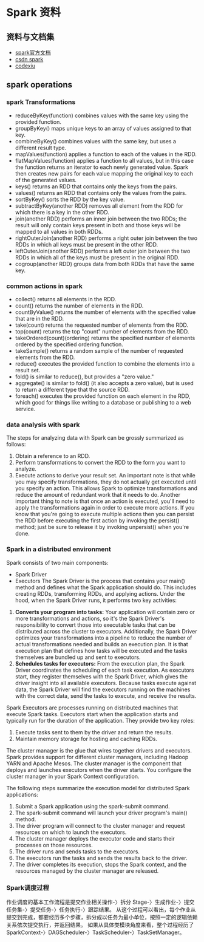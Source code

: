 # Spark 资料
## 资料与文档集
- [spark官方文档](http://spark.apache.org/)
- [csdn spark](http://spark.csdn.net/)
- [codexiu](http://www.codexiu.cn/spark/2/)

## spark operations

### spark Transformations
- reduceByKey(function) combines values with the same key using the provided function.
- groupByKey() maps unique keys to an array of values assigned to that key.
- combineByKey() combines values with the same key, but uses a different result type.
- mapValues(function) applies a function to each of the values in the RDD.
- flatMapValues(function) applies a function to all values, but in this case the function returns an iterator to each newly generated value.
Spark then creates new pairs for each value mapping the original key to each of the generated values.
- keys() returns an RDD that contains only the keys from the pairs.
- values() returns an RDD that contains only the values from the pairs.
- sortByKey() sorts the RDD by the key value.
- subtractByKey(another RDD) removes all element from the RDD for which there is a key in the other RDD.
- join(another RDD) performs an inner join between the two RDDs; the result will only contain keys present in both and those keys will be mapped to all values in both RDDs.
- rightOuterJoin(another RDD) performs a right outer join between the two RDDs in which all keys must be present in the other RDD.
- leftOuterJoin(another RDD) performs a left outer join between the two RDDs in which all of the keys must be present in the original RDD.
- cogroup(another RDD) groups data from both RDDs that have the same key.

### common actions in spark
- collect() returns all elements in the RDD.
- count() returns the number of elements in the RDD.
- countByValue() returns the number of elements with the specified value that are in the RDD.
- take(count) returns the requested number of elements from the RDD.
- top(count) returns the top "count" number of elements from the RDD.
- takeOrdered(count)(ordering) returns the specified number of elements ordered by the specified ordering function.
- takeSample() returns a random sample of the number of requested elements from the RDD.
- reduce() executes the provided function to combine the elements into a result set.
- fold() is similar to reduce(), but provides a "zero value."
- aggregate() is similar to fold() (it also accepts a zero value), but is used to return a different type that the source RDD.
- foreach() executes the provided function on each element in the RDD, which good for things like writing to a database or publishing to a web service.

### data analysis with spark
The steps for analyzing data with Spark can be grossly summarized as follows:

1. Obtain a reference to an RDD.
2. Perform transformations to convert the RDD to the form you want to analyze.
3. Execute actions to derive your result set.
An important note is that while you may specify transformations, they do not actually get executed until you specify an action.
This allows Spark to optimize transformations and reduce the amount of redundant work that it needs to do. Another important thing to note is that once an action is executed, you'll need to apply the transformations again in order to execute more actions.
If you know that you're going to execute multiple actions then you can persist the RDD before executing the first action by invoking the persist() method; just be sure to release it by invoking unpersist() when you're done.

### Spark in a distributed environment
Spark consists of two main components:

- Spark Driver
- Executors
The Spark Driver is the process that contains your main() method and defines what the Spark application should do.
 This includes creating RDDs, transforming RDDs, and applying actions. Under the hood, when the Spark Driver runs, it performs two key activities:

1. **Converts your program into tasks:** Your application will contain zero or more transformations and actions, so it's the Spark Driver's responsibility to convert those into executable tasks that can be distributed across the cluster to executors.
Additionally, the Spark Driver optimizes your transformations into a pipeline to reduce the number of actual transformations needed and builds an execution plan. It is that execution plan that defines how tasks will be executed and the tasks themselves are bundled up and sent to executors.
2. **Schedules tasks for executors:** From the execution plan, the Spark Driver coordinates the scheduling of each task execution. As executors start, they register themselves with the Spark Driver, which gives the driver insight into all available executors.
 Because tasks execute against data, the Spark Driver will find the executors running on the machines with the correct data, send the tasks to execute, and receive the results.

Spark Executors are processes running on distributed machines that execute Spark tasks. Executors start when the application starts and typically run for the duration of the application. They provide two key roles:

1. Execute tasks sent to them by the driver and return the results.
2. Maintain memory storage for hosting and caching RDDs.

The cluster manager is the glue that wires together drivers and executors. Spark provides support for different cluster managers, including Hadoop YARN and Apache Mesos. The cluster manager is the component that deploys and launches executors when the driver starts. You configure the cluster manager in your Spark Context configuration.

The following steps summarize the execution model for distributed Spark applications:

1. Submit a Spark application using the spark-submit command.
2. The spark-submit command will launch your driver program's main() method.
3. The driver program will connect to the cluster manager and request resources on which to launch the executors.
4. The cluster manager deploys the executor code and starts their processes on those resources.
5. The driver runs and sends tasks to the executors.
6. The executors run the tasks and sends the results back to the driver.
7. The driver completes its execution, stops the Spark context, and the resources managed by the cluster manager are released.


### Spark调度过程
作业调度的基本工作流程是提交作业相关操作-〉拆分 Stage-〉生成作业-〉提交任务集-〉提交任务-〉任务执行-〉跟踪结果。
从这个过程可以看出，每个作业从提交到完成，都要经历多个步骤，拆分成以任务为最小单位，按照一定的逻辑依赖关系依次提交执行，并返回结果。
如果从具体类模块角度来看，整个过程经历了 SparkContext-〉DAGScheduler-〉TaskScheduler-〉TaskSetManager。